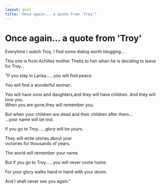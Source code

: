 ```yaml
---
layout: post
title: "Once again... a quote from 'Troy'"
---
```

Once again... a quote from 'Troy'
===
Everytime I watch Troy, I find some dialog worth blogging....  
  
This one is from Achilles mother Thetis to him when he is deciding to leave for Troy...  
  
"If you stay in Larisa......you will find peace.  
  
You will find a wonderful woman.  
  
You will have sons and daughters,and they will have children. And they will love you.  
When you are gone,they will remember you.  
  
But when your children are dead and their children after them...  
...your name will be lost.  
  
  
  
If you go to Troy......glory will be yours.  
  
They will write stories about your  
victories for thousands of years.  
  
The world will remember your name.  
  
But if you go to Troy......you will never come home.  
  
For your glory walks hand in hand with your doom.  
  
And I shall never see you again."
